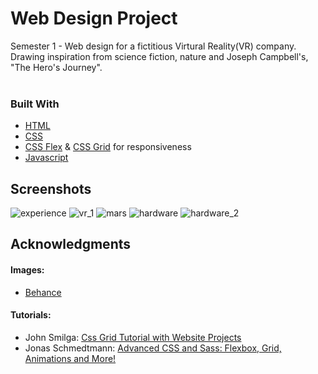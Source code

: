 # Web Design Project
Semester 1 - Web design for a fictitious Virtural Reality(VR) company. Drawing inspiration from science fiction, nature and Joseph Campbell's, "The Hero's Journey".
<br><br>

### Built With

- [HTML](https://developer.mozilla.org/en-US/docs/Web/Guide/HTML)
- [CSS](https://developer.mozilla.org/en-US/docs/Web/CSS)
- [CSS Flex](https://developer.mozilla.org/en-US/docs/Web/CSS/flex) & [CSS Grid](https://developer.mozilla.org/en-US/docs/Web/CSS/CSS_Grid_Layout) for responsiveness
- [Javascript](https://developer.mozilla.org/en-US/docs/Web/JavaScript)



## Screenshots 

![experience](https://user-images.githubusercontent.com/48602973/81929333-c21a4000-95de-11ea-9a37-6e249153d9ce.png)
![vr_1](https://user-images.githubusercontent.com/48602973/81929378-d0685c00-95de-11ea-822b-e78647fd4bf8.png)
![mars](https://user-images.githubusercontent.com/48602973/81929371-cc3c3e80-95de-11ea-9f6c-e1672989fdd8.png)
![hardware](https://user-images.githubusercontent.com/48602973/81929339-c3e40380-95de-11ea-9701-e071adb524e9.png)
![hardware_2](https://user-images.githubusercontent.com/48602973/81929360-c9414e00-95de-11ea-8831-5bddc90947b3.png)



## Acknowledgments

#### Images:
 - [Behance](https://www.behance.net/)

#### Tutorials:
  - John Smilga: [Css Grid Tutorial with Website Projects](https://www.udemy.com/css-grid-tutorial-with-real-world-website-projects)
  - Jonas Schmedtmann: [Advanced CSS and Sass: Flexbox, Grid, Animations and More!](https://www.udemy.com/advanced-css-and-sass/)

